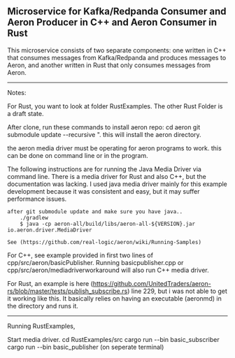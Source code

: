 ## Microservice for Kafka/Redpanda Consumer and Aeron Producer in C++ and Aeron Consumer in Rust

This microservice consists of two separate components: one written in C++ that consumes messages from Kafka/Redpanda and produces messages to Aeron, and another written in Rust that only consumes messages from Aeron.

---
Notes:

For Rust, you want to look at folder RustExamples. The other Rust Folder is a draft state.

After clone, run these commands to install aeron repo:
    cd aeron 
    git submodule update --recursive ". this will install the aeron directory.

the aeron media driver must be operating for aeron programs to work. this can be done on command line or in the program.

The following instructions are for running the Java Media Driver via command line. There is a media driver for Rust and also C++, but the documentation was lacking. I used java media driver mainly for this example development because it was consistent and easy, but it may suffer performance issues.

    after git submodule update and make sure you have java..
        ./gradlew 
        $ java -cp aeron-all/build/libs/aeron-all-${VERSION}.jar io.aeron.driver.MediaDriver

    See (https://github.com/real-logic/aeron/wiki/Running-Samples)

For C++, see example provided in first two lines of cpp/src/aeron/basicPublisher. 
Running basicpublisher.cpp or cpp/src/aeron/mediadriverworkaround will also run C++ media driver.

For Rust, an example is here (https://github.com/UnitedTraders/aeron-rs/blob/master/tests/publish_subscribe.rs) line 229, but i was not able to get it working like this. It basically relies on having an executable (aeronmd) in the directory and runs it.

---

Running RustExamples,

Start media driver.
cd RustExamples/src
cargo run --bin basic_subscriber
cargo run --bin basic_publisher (on seperate terminal)